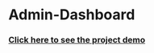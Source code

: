 # Admin-Dashboard


### [Click here to see the project demo](https://ar-js-admin-dashboard1.netlify.app/)
